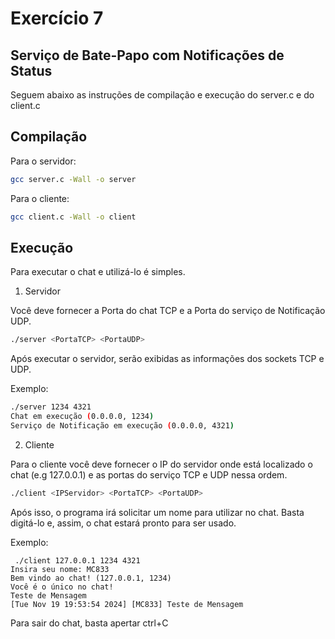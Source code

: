 # Exercício 7

## Serviço de Bate-Papo com Notificações de Status

Seguem abaixo as instruções de compilação e execução do server.c e do client.c

## Compilação

Para o servidor: 

```.sh
gcc server.c -Wall -o server
```

Para o cliente:

```.sh
gcc client.c -Wall -o client
```

## Execução

Para executar o chat e utilizá-lo é simples. 

1. Servidor

Você deve fornecer a Porta do chat TCP e a Porta do serviço de Notificação UDP.

```.sh
./server <PortaTCP> <PortaUDP>
```

Após executar o servidor, serão exibidas as informações dos sockets TCP e UDP.

Exemplo:

```.sh
./server 1234 4321
Chat em execução (0.0.0.0, 1234)
Serviço de Notificação em execução (0.0.0.0, 4321)
```

2. Cliente

Para o cliente você deve fornecer o IP do servidor onde está localizado o chat (e.g 127.0.0.1) e as portas do serviço TCP e UDP nessa ordem.

```.sh
./client <IPServidor> <PortaTCP> <PortaUDP>
```

Após isso, o programa irá solicitar um nome para utilizar no chat. Basta digitá-lo e, assim, o chat estará pronto para ser usado.

Exemplo:

```
 ./client 127.0.0.1 1234 4321
Insira seu nome: MC833
Bem vindo ao chat! (127.0.0.1, 1234)
Você é o único no chat!     
Teste de Mensagem
[Tue Nov 19 19:53:54 2024] [MC833] Teste de Mensagem
```

Para sair do chat, basta apertar ctrl+C